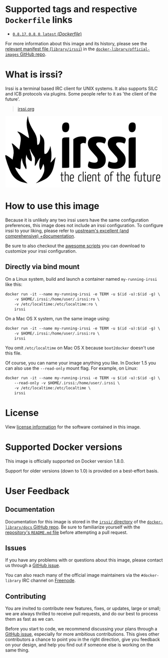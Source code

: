 # Supported tags and respective `Dockerfile` links

-	[`0.8.17`, `0.8`, `0`, `latest` (*Dockerfile*)](https://github.com/jfrazelle/irssi/blob/18b53336a61b495c2f76f9a71d433de4792395c6/Dockerfile)

For more information about this image and its history, please see the [relevant manifest file (`library/irssi`)](https://github.com/docker-library/official-images/blob/master/library/irssi) in the [`docker-library/official-images` GitHub repo](https://github.com/docker-library/official-images).

# What is irssi?

Irssi is a terminal based IRC client for UNIX systems. It also supports SILC and ICB protocols via plugins. Some people refer to it as 'the client of the future'.

> [irssi.org](http://irssi.org)

![logo](https://raw.githubusercontent.com/docker-library/docs/master/irssi/logo.png)

# How to use this image

Because it is unlikely any two irssi users have the same configuration preferences, this image does not include an irssi configuration. To configure irssi to your liking, please refer to [upstream's excellent (and comprehensive) +documentation](http://irssi.org/documentation).

Be sure to also checkout the [awesome scripts](https://github.com/irssi/scripts.irssi.org) you can download to customize your irssi configuration.

## Directly via bind mount

On a Linux system, build and launch a container named `my-running-irssi` like this:

	docker run -it --name my-running-irssi -e TERM -u $(id -u):$(id -g) \
	    -v $HOME/.irssi:/home/user/.irssi:ro \
	    -v /etc/localtime:/etc/localtime:ro \
	    irssi

On a Mac OS X system, run the same image using:

	docker run -it --name my-running-irssi -e TERM -u $(id -u):$(id -g) \
	    -v $HOME/.irssi:/home/user/.irssi:ro \
	    irssi

You omit `/etc/localtime` on Mac OS X because `boot2docker` doesn't use this file.

Of course, you can name your image anything you like. In Docker 1.5 you can also use the `--read-only` mount flag. For example, on Linux:

	docker run -it --name my-running-irssi -e TERM -u $(id -u):$(id -g) \
	    --read-only -v $HOME/.irssi:/home/user/.irssi \
	    -v /etc/localtime:/etc/localtime \
	    irssi

# License

View [license information](https://github.com/irssi/irssi/blob/master/COPYING) for the software contained in this image.

# Supported Docker versions

This image is officially supported on Docker version 1.8.0.

Support for older versions (down to 1.0) is provided on a best-effort basis.

# User Feedback

## Documentation

Documentation for this image is stored in the [`irssi/` directory](https://github.com/docker-library/docs/tree/master/irssi) of the [`docker-library/docs` GitHub repo](https://github.com/docker-library/docs). Be sure to familiarize yourself with the [repository's `README.md` file](https://github.com/docker-library/docs/blob/master/README.md) before attempting a pull request.

## Issues

If you have any problems with or questions about this image, please contact us through a [GitHub issue](https://github.com/jfrazelle/irssi/issues).

You can also reach many of the official image maintainers via the `#docker-library` IRC channel on [Freenode](https://freenode.net).

## Contributing

You are invited to contribute new features, fixes, or updates, large or small; we are always thrilled to receive pull requests, and do our best to process them as fast as we can.

Before you start to code, we recommend discussing your plans through a [GitHub issue](https://github.com/jfrazelle/irssi/issues), especially for more ambitious contributions. This gives other contributors a chance to point you in the right direction, give you feedback on your design, and help you find out if someone else is working on the same thing.
